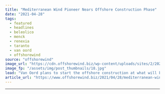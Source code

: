 ```yaml
---
title: "Mediterranean Wind Pioneer Nears Offshore Construction Phase"
date: "2021-04-28"
tags: 
  - featured
  - headlines
  - beleolico
  - menck
  - renexia
  - taranto
  - van oord
  - offshorewind
source: "offshorewind"
image_url: "https://cdn.offshorewind.biz/wp-content/uploads/sites/2/2021/04/28094502/Mediterranean-Offshore-Wind-Pioneer-Nears-Offshore-Construction-Phase.jpg"
image_fp: "/assets/img/post_thumbnails/18.jpg"
lead: "Van Oord plans to start the offshore construction at what will be the first"
article_url: "https://www.offshorewind.biz/2021/04/28/mediterranean-wind-pioneer-nears-offshore-construction-phase/"
---
```


---
